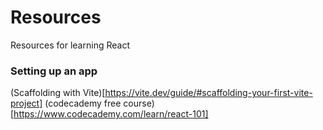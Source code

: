 # Resources
Resources for learning React

### Setting up an app

(Scaffolding with Vite)[https://vite.dev/guide/#scaffolding-your-first-vite-project]
(codecademy free course)[https://www.codecademy.com/learn/react-101]